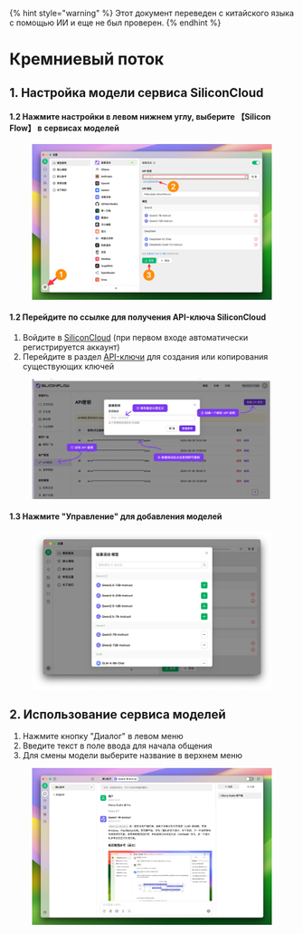 
{% hint style="warning" %}
Этот документ переведен с китайского языка с помощью ИИ и еще не был проверен.
{% endhint %}

# Кремниевый поток

## 1. Настройка модели сервиса SiliconCloud <a href="#id-2-siliconcloud" id="id-2-siliconcloud"></a>

#### [​](https://docs.siliconflow.cn/usercases/use-siliconcloud-in-cherry-studio#2-1)1.2 Нажмите настройки в левом нижнем углу, выберите 【Silicon Flow】 в сервисах моделей <a href="#id-2-1" id="id-2-1"></a>

<figure><img src="https://raw.githubusercontent.com/siliconflow/doc-images/refs/heads/main/1-apikey-settings.webp" alt=""><figcaption></figcaption></figure>

#### [​](https://docs.siliconflow.cn/usercases/use-siliconcloud-in-cherry-studio#2-2-siliconcloud-api)1.2 Перейдите по ссылке для получения API-ключа SiliconCloud <a href="#id-2-2-siliconcloud-api" id="id-2-2-siliconcloud-api"></a>

1. Войдите в [SiliconCloud](https://cloud.siliconflow.cn/) (при первом входе автоматически регистрируется аккаунт)
2. Перейдите в раздел [API-ключи](https://cloud.siliconflow.cn/account/ak) для создания или копирования существующих ключей

<figure><img src="https://raw.githubusercontent.com/siliconflow/doc-images/refs/heads/main/2-siliconcloud-apikey.png" alt=""><figcaption></figcaption></figure>

#### [​](https://docs.siliconflow.cn/usercases/use-siliconcloud-in-cherry-studio#2-3)1.3 Нажмите "Управление" для добавления моделей <a href="#id-2-3" id="id-2-3"></a>

<figure><img src="https://raw.githubusercontent.com/siliconflow/doc-images/refs/heads/main/3-models.png" alt=""><figcaption></figcaption></figure>

## [​](https://docs.siliconflow.cn/usercases/use-siliconcloud-in-cherry-studio#3)2. Использование сервиса моделей <a href="#id-3" id="id-3"></a>

1. Нажмите кнопку "Диалог" в левом меню
2. Введите текст в поле ввода для начала общения
3. Для смены модели выберите название в верхнем меню

<figure><img src="https://raw.githubusercontent.com/siliconflow/doc-images/refs/heads/main/4-chat.webp" alt=""><figcaption></figcaption></figure>